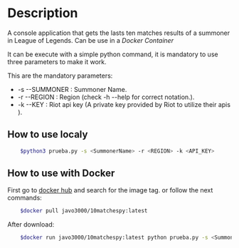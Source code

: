 # Description
A console application that gets the lasts ten matches results of a summoner in League of Legends. Can be use in a *Docker Container*

It can be execute with a simple python command, it is mandatory to use three parameters to make it work.

This are the mandatory parameters:

* -s --SUMMONER : Summoner Name.
* -r --REGION : Region (check -h --help for correct notation.).
* -k --KEY : Riot api key (A private key provided by Riot to utilize their apis ).

## How to use localy

```bash
    $python3 prueba.py -s <SummonerName> -r <REGION> -k <API_KEY>
```

## How to use with Docker

First go to [docker hub](https://hub.docker.com/r/javo3000/10matchespy/tags) and search for the image tag. or follow the next commands:

```bash
    $docker pull javo3000/10matchespy:latest
```

After download:

```bash
    $docker run javo3000/10matchespy:latest python prueba.py -s <SummonerName> -r <REGION> -k <API_KEY>
```
